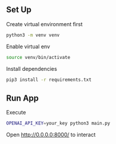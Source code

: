 ## Set Up
Create virtual environment first
```bash
python3 -m venv venv
```
Enable virtual env
```bash
source venv/bin/activate
```
Install dependencies
```bash
pip3 install -r requirements.txt
```
## Run App
Execute
```bash
OPENAI_API_KEY=your_key python3 main.py
```
Open http://0.0.0.0:8000/ to interact